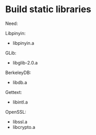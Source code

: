 # Build static libraries

Need:

Libpinyin:
- libpinyin.a

GLib:
- libglib-2.0.a

BerkeleyDB:
- libdb.a

Gettext:
- libintl.a

OpenSSL:
- libssl.a
- libcrypto.a

